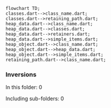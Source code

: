 <!---
Generated by https://github.com/polina-c/layerlens
Dependencies that create loops (inversions) are marked with `!`.
-->

```mermaid
flowchart TD;
classes.dart-->class_name.dart;
classes.dart-->retaining_path.dart;
heap_data.dart-->class_name.dart;
heap_data.dart-->classes.dart;
heap_data.dart-->retainers.dart;
heap_data.dart-->simple_items.dart;
heap_object.dart-->class_name.dart;
heap_object.dart-->heap_data.dart;
heap_object.dart-->simple_items.dart;
retaining_path.dart-->class_name.dart;
```

### Inversions
In this folder: 0

Including sub-folders: 0

